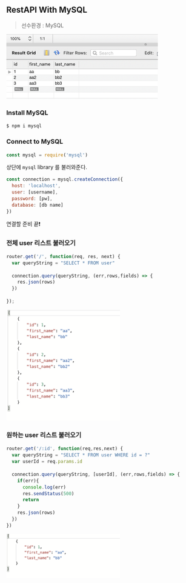 ## RestAPI With MySQL 

> 선수환경 : MySQL

<img src="./screenshots/2-mysql.png" width="400">

### Install MySQL

```sh
$ npm i mysql
```

### Connect to MySQL

```js
const mysql = require('mysql')
```
상단에 ```mysql``` library 를 불러와준다.

```js
const connection = mysql.createConnection({
  host: 'localhost',
  user: [username],
  password: [pw],
  database: [db name]
})
```
연결할 준비 끝❗️

### 전체 user 리스트 불러오기

```js
router.get('/', function(req, res, next) {
  var queryString = "SELECT * FROM user"

  connection.query(queryString, (err,rows,fields) => {
    res.json(rows)
  })

});
```

<img src="./screenshots/2-mysql2.png" width="300"/>

### 원하는 user 리스트 불러오기

```js
router.get('/:id', function(req,res,next) {
  var queryString = "SELECT * FROM user WHERE id = ?"
  var userId = req.params.id

  connection.query(queryString, [userId], (err,rows,fields) => {
    if(err){
      console.log(err)
      res.sendStatus(500)
      return
    }
    res.json(rows)
  })
})
```

<img src="./screenshots/2-mysql3.png" width="300">

